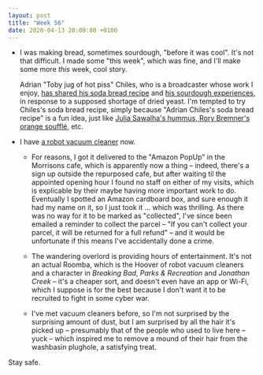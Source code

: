 ```yaml
---
layout: post
title: "Week 56"
date: 2020-04-13 20:00:00 +0100
---
```


- I was making bread, sometimes sourdough, "before it was cool". It's not that difficult. I made some "this week", which was fine, and I'll make some more _this_ week, cool story.

	Adrian "Toby jug of hot piss" Chiles, who is a broadcaster whose work I enjoy, [has shared his soda bread recipe](https://www.theguardian.com/food/commentisfree/2020/apr/01/shoppers-hoard-yeast-solution-soda-bread) and [his sourdough experiences](https://www.theguardian.com/commentisfree/2020/apr/08/coronavirus-crisis-loaf-bread-sourdough-bake-off-flour-yeast-lockdown), in response to a supposed shortage of dried yeast. I'm tempted to try Chiles's soda bread recipe, simply because "Adrian Chiles's soda bread recipe" is a fun idea, just like [Julia Sawalha's hummus, Rory Bremner's orange soufflé](https://www.bbc.co.uk/food/programmes/b00701fw/episodes), etc.

- I have [a robot vacuum cleaner](https://www.amazon.co.uk/Eufy-BoostIQ-Super-Thin-Self-Charging-Medium-Pile/dp/B07BFP9TNH?tag=joshgood-21) now.

	- For reasons, I got it delivered to the "Amazon PopUp" in the Morrisons cafe, which is apparently now a thing – indeed, there's a sign up outside the repurposed cafe, but after waiting til the appointed opening hour I found no staff on either of my visits, which is explicable by their maybe having more important work to do. Eventually I spotted an Amazon cardboard box, and sure enough it had my name on it, so I just took it ... which was thrilling. As there was no way for it to be marked as "collected", I've since been emailed a reminder to collect the parcel – "If you can't collect your parcel, it will be returned for a full refund"
    – and it would be unfortunate if this means I've accidentally done a crime.

    - The wandering overlord is providing hours of entertainment. It's not an actual Roomba, which is the Hoover of robot vacuum cleaners and a character in <cite>Breaking Bad</cite>, <cite>Parks & Recreation</cite> and <cite>Jonathan Creek</cite> – it's a cheaper sort, and doesn't even have an app or Wi-Fi, which I suppose is for the best because I don't want it to be recruited to fight in some cyber war.

    - I've met vacuum cleaners before, so I'm not surprised by the surprising amount of dust, but I am surprised by all the hair it's picked up – presumably that of the people who used to live here – yuck – which inspired me to remove a mound of their hair from the washbasin plughole, a satisfying treat.

 Stay safe.
